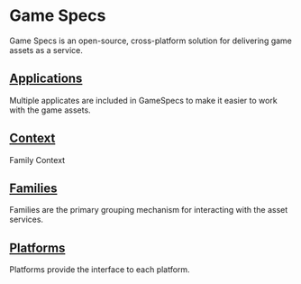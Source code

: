 Game Specs
===

Game Specs is an open-source, cross-platform solution for delivering game assets as a service.

## [Applications](Applications/Readme.md)
Multiple applicates are included in GameSpecs to make it easier to work with the game assets.

## [Context](Context/Readme.md)
Family Context

## [Families](Families/Readme.md)
Families are the primary grouping mechanism for interacting with the asset services.

## [Platforms](Platforms/Readme.md)
Platforms provide the interface to each platform.
